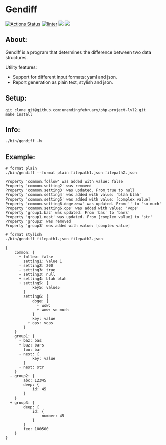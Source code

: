 # Gendiff

[![Actions Status](https://github.com/absque96/php-project-lvl2/workflows/hexlet-check/badge.svg)](https://github.com/absque96/php-project-lvl2/actions)
[![linter](https://github.com/absque96/php-project-lvl2/actions/workflows/check.yml/badge.svg)](https://github.com/absque96/php-project-lvl2/actions/workflows/check.yml)
<a href="https://codeclimate.com/github/absque96/php-project-lvl2/maintainability"><img src="https://api.codeclimate.com/v1/badges/1a2df6c33ac55fefd38d/maintainability" /></a>
<a href="https://codeclimate.com/github/absque96/php-project-lvl2/test_coverage"><img src="https://api.codeclimate.com/v1/badges/1a2df6c33ac55fefd38d/test_coverage" /></a>


## About:

Gendiff is a program that determines the difference between two data structures.

Utility features:

- Support for different input formats: yaml and json.
- Report generation as plain text, stylish and json.

## Setup:

```
git clone git@github.com:unendingfebruary/php-project-lvl2.git
make install
```

## Info:

```
./bin/gendiff -h
```

## Example:

```
# format plain
./bin/gendiff --format plain filepath1.json filepath2.json

Property 'common.follow' was added with value: false
Property 'common.setting2' was removed
Property 'common.setting3' was updated. From true to null
Property 'common.setting4' was added with value: 'blah blah'
Property 'common.setting5' was added with value: [complex value]
Property 'common.setting6.doge.wow' was updated. From '' to 'so much'
Property 'common.setting6.ops' was added with value: 'vops'
Property 'group1.baz' was updated. From 'bas' to 'bars'
Property 'group1.nest' was updated. From [complex value] to 'str'
Property 'group2' was removed
Property 'group3' was added with value: [complex value]

# format stylish
./bin/gendiff filepath1.json filepath2.json

{
    common: {
      + follow: false
        setting1: Value 1
      - setting2: 200
      - setting3: true
      + setting3: null
      + setting4: blah blah
      + setting5: {
            key5: value5
        }
        setting6: {
            doge: {
              - wow: 
              + wow: so much
            }
            key: value
          + ops: vops
        }
    }
    group1: {
      - baz: bas
      + baz: bars
        foo: bar
      - nest: {
            key: value
        }
      + nest: str
    }
  - group2: {
        abc: 12345
        deep: {
            id: 45
        }
    }
  + group3: {
        deep: {
            id: {
                number: 45
            }
        }
        fee: 100500
    }
}
```
